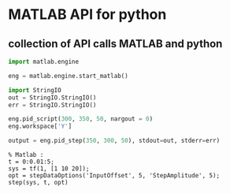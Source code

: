 # MATLAB API for python

## collection of API calls MATLAB and python

``` python
import matlab.engine

eng = matlab.engine.start_matlab()

import StringIO
out = StringIO.StringIO()
err = StringIO.StringIO()

eng.pid_script(300, 350, 50, nargout = 0)
eng.workspace['Y']

output = eng.pid_step(350, 300, 50), stdout=out, stderr=err)
```


```
% Matlab :
t = 0:0.01:5;
sys = tf(1, [1 10 20]);
opt = stepDataOptions('InputOffset', 5, 'StepAmplitude', 5);
step(sys, t, opt)

```
